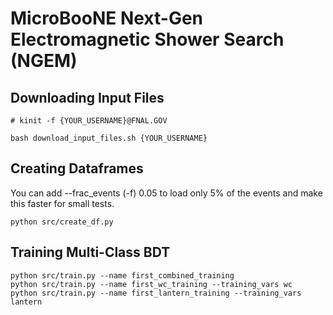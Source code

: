 # MicroBooNE Next-Gen Electromagnetic Shower Search (NGEM)


## Downloading Input Files

```
# kinit -f {YOUR_USERNAME}@FNAL.GOV

bash download_input_files.sh {YOUR_USERNAME} 

```

## Creating Dataframes

You can add --frac_events (-f) 0.05 to load only 5% of the events and make this faster for small tests.

```
python src/create_df.py
```

## Training Multi-Class BDT

```
python src/train.py --name first_combined_training
python src/train.py --name first_wc_training --training_vars wc
python src/train.py --name first_lantern_training --training_vars lantern

```
